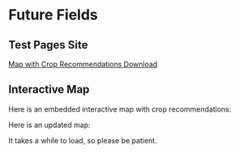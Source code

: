 # Future Fields


## Test Pages Site

[Map with Crop Recommendations Download](https://future-fields.s3.amazonaws.com/map_with_crop_recommendations_popup_and_comparison_layer.html)


## Interactive Map

Here is an embedded interactive map with crop recommendations:


<!-----
<iframe src="https://future-fields.s3.amazonaws.com/map_with_crop_recommendations_popup_and_comparison_layer.html" 
        width="100%" 
        height="800" 
        frameborder="0" 
        allowfullscreen>
</iframe>
----->


Here is an updated map:


<!-----
<iframe src="https://future-fields.s3.amazonaws.com/map_with_crop_recommendations_popup_and_scenario_comparisons.html" 
        width="100%" 
        height="800" 
        frameborder="0" 
        allowfullscreen>
</iframe>
----->


It takes a while to load, so please be patient.




